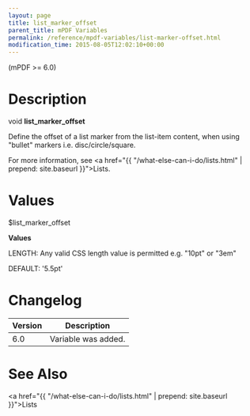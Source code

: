 ```yaml
---
layout: page
title: list_marker_offset
parent_title: mPDF Variables
permalink: /reference/mpdf-variables/list-marker-offset.html
modification_time: 2015-08-05T12:02:10+00:00
---
```


(mPDF >= 6.0)

# Description

void **list_marker_offset**

Define the offset of a list marker from the list-item content, when using "bullet" markers i.e. disc/circle/square.

For more information, see <a href="{{ "/what-else-can-i-do/lists.html" | prepend: site.baseurl }}">Lists</a>.

# Values

<span class="parameter">$list_marker_offset</span>

**Values**

<span class="smallblock">LENGTH</span>: Any valid CSS length value is permitted e.g. "10pt" or "3em"

<span class="smallblock">DEFAULT</span>: '5.5pt'

# Changelog

<table class="table"> <thead>
<tr> <th>Version</th><th>Description</th> </tr>
</thead> <tbody>
<tr>
<td>6.0</td>
<td>Variable was added.</td>
</tr>
</tbody> </table>

# See Also

<a href="{{ "/what-else-can-i-do/lists.html" | prepend: site.baseurl }}">Lists </a>

